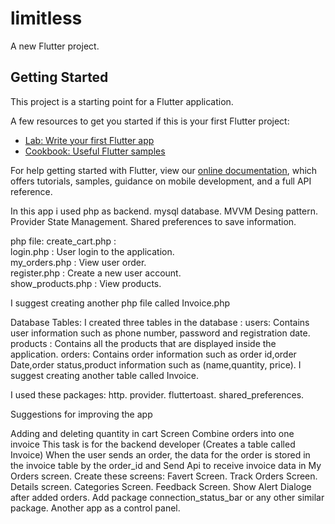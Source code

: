 # limitless

A new Flutter project.

## Getting Started

This project is a starting point for a Flutter application.

A few resources to get you started if this is your first Flutter project:

- [Lab: Write your first Flutter app](https://flutter.dev/docs/get-started/codelab)
- [Cookbook: Useful Flutter samples](https://flutter.dev/docs/cookbook)

For help getting started with Flutter, view our
[online documentation](https://flutter.dev/docs), which offers tutorials,
samples, guidance on mobile development, and a full API reference.

In this app i used
 php as backend.
 mysql database.
 MVVM Desing pattern.
 Provider State Management.
 Shared preferences to save information. 

 php file:
 create_cart.php :                                                                     
 login.php : User login to the application.                                                              
 my_orders.php : View user order.                                                               
 register.php :  Create a new user account.                                                           
 show_products.php : View products.
 
 I suggest creating another php file called Invoice.php
 
 Database Tables:
 I created three tables in the database :
 users: Contains user information such as phone number, password and registration date.
 products : Contains all the products that are displayed inside the application.
 orders: Contains order information such as order id,order Date,order status,product information such as (name,quantity, price).
 I suggest creating another table called Invoice.

 I used these packages:
 http.
 provider.
 fluttertoast.
 shared_preferences.


Suggestions for improving the app

 Adding and deleting quantity in cart Screen
 Combine orders into one invoice 
 This task is for the backend developer (Creates a table called Invoice)
 When the user sends an order, the data for the order is stored in the invoice table by the order_id
 and Send Api to receive invoice data in My Orders screen.
 Create these screens:
 Favert Screen.
 Track Orders Screen.
 Details screen.
 Categories Screen.
 Feedback Screen.
 Show Alert Dialoge after added orders.
 Add package connection_status_bar or any other similar package.
 Another app as a control panel.
 

